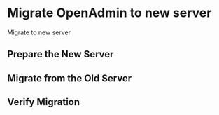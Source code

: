 # Migrate OpenAdmin to new server

Migrate to new server

## Prepare the New Server

## Migrate from the Old Server

## Verify Migration
